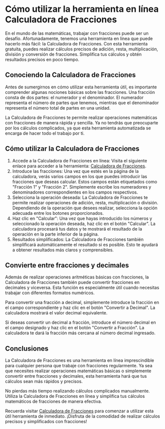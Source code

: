 Cómo utilizar la herramienta en línea Calculadora de Fracciones
===============================================================

En el mundo de las matemáticas, trabajar con fracciones puede ser un desafío. Afortunadamente, tenemos una herramienta en línea que puede hacerlo más fácil: la Calculadora de Fracciones. Con esta herramienta gratuita, puedes realizar cálculos precisos de adición, resta, multiplicación, división y conversión de fracciones. Simplifica tus cálculos y obtén resultados precisos en poco tiempo.

Conociendo la Calculadora de Fracciones
---------------------------------------

Antes de sumergirnos en cómo utilizar esta herramienta útil, es importante comprender algunas nociones básicas sobre las fracciones. Una fracción consta de dos partes: el numerador y el denominador. El numerador representa el número de partes que tenemos, mientras que el denominador representa el número total de partes en una unidad.

La Calculadora de Fracciones te permite realizar operaciones matemáticas con fracciones de manera rápida y sencilla. Ya no tendrás que preocuparte por los cálculos complicados, ya que esta herramienta automatizada se encarga de hacer todo el trabajo por ti.

Cómo utilizar la Calculadora de Fracciones
------------------------------------------

1. Accede a la Calculadora de Fracciones en línea: Visita el siguiente enlace para acceder a la herramienta: [Calculadora de Fracciones](https://www.onlinecalculatorsfree.com/es/math/fraction-calculator.html).
2. Introduce las fracciones: Una vez que estés en la página de la calculadora, verás varios campos en los que puedes introducir las fracciones que deseas calcular. Estos campos están etiquetados como "Fracción 1" y "Fracción 2". Simplemente escribe los numeradores y denominadores correspondientes en los campos respectivos.
3. Selecciona la operación deseada: La Calculadora de Fracciones te permite realizar operaciones de adición, resta, multiplicación o división. Dependiendo de la operación que desees realizar, selecciona la opción adecuada entre los botones proporcionados.
4. Haz clic en "Calcular": Una vez que hayas introducido los números y seleccionado la operación deseada, haz clic en el botón "Calcular". La calculadora procesará tus datos y te mostrará el resultado de la operación en la parte inferior de la página.
5. Resultados simplificados: La Calculadora de Fracciones también simplificará automáticamente el resultado si es posible. Esto te ayudará a obtener resultados más claros y comprensibles.

Convierte entre fracciones y decimales
--------------------------------------

Además de realizar operaciones aritméticas básicas con fracciones, la Calculadora de Fracciones también puede convertir fracciones en decimales y viceversa. Esta función es especialmente útil cuando necesitas trabajar con diferentes formatos numéricos.

Para convertir una fracción a decimal, simplemente introduce la fracción en el campo correspondiente y haz clic en el botón "Convertir a Decimal". La calculadora mostrará el valor decimal equivalente.

Si deseas convertir un decimal a fracción, introduce el número decimal en el campo designado y haz clic en el botón "Convertir a Fracción". La calculadora te dará la fracción más cercana al número decimal ingresado.

Conclusiones
------------

La Calculadora de Fracciones es una herramienta en línea imprescindible para cualquier persona que trabaje con fracciones regularmente. Ya sea que necesites realizar operaciones matemáticas básicas o simplemente convertir entre fracciones y decimales, esta herramienta hará que tus cálculos sean más rápidos y precisos.

No pierdas más tiempo realizando cálculos complicados manualmente. Utiliza la Calculadora de Fracciones en línea y simplifica tus cálculos matemáticos de fracciones de manera efectiva.

Recuerda visitar [Calculadora de Fracciones](https://www.onlinecalculatorsfree.com/es/math/fraction-calculator.html) para comenzar a utilizar esta útil herramienta de inmediato. ¡Disfruta de la comodidad de realizar cálculos precisos y simplificados con fracciones!